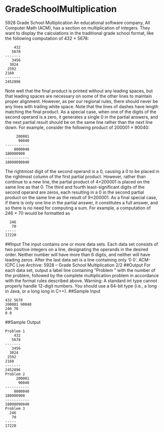 # GradeSchoolMultiplication
5928 Grade School Multiplication
An educational software company, All Computer Math (ACM), has a section on multiplication of
integers. They want to display the calculations in the traditional grade school format, like the following
computation of 432 × 5678:
```
    432
   5678
-------
   3456
  3024
 2592
2160
-------
2452896
```
Note well that the final product is printed without any leading spaces, but that leading spaces are
necessary on some of the other lines to maintain proper alignment. However, as per our regional rules,
there should never be any lines with trailing white space. Note that the lines of dashes have length
matching the final product.
As a special case, when one of the digits of the second operand is a zero, it generates a single 0 in
the partial answers, and the next partial result should be on the same line rather than the next line
down. For example, consider the following product of 200001 × 90040:
```
     200001
      90040
-----------
    8000040
180000900
-----------
18008090040
```
The rightmost digit of the second operand is a 0, causing a 0 to be placed in the rightmost column of
the first partial product. However, rather than continue to a new line, the partial product of 4×200001
is placed on the same line as that 0. The third and fourth least-significant digits of the second operand
are zeros, each resulting in a 0 in the second partial product on the same line as the result of 9×200001.
As a final special case, if there is only one line in the partial answer, it constitutes a full answer, and
so there is no need for computing a sum. For example, a computation of 246 × 70 would be formatted
as
```
  246
   70
-----
17220
```
##Input
The input contains one or more data sets. Each data set consists of two positive integers on a line,
designating the operands in the desired order. Neither number will have more than 6 digits, and neither
will have leading zeros. After the last data set is a line containing only ‘0 0’.
ACM-ICPC Live Archive: 5928 – Grade School Multiplication 2/2
##Output
For each data set, output a label line containing ”Problem ” with the number of the problem, followed
by the complete multiplication problem in accordance with the format rules described above.
Warning: A standard int type cannot properly handle 12-digit numbers. You should use a 64-bit type
(i.e., a long in Java, or a long long in C++).
##Sample Input
```
432 5678
200001 90040
246 70
0 0
```
##Sample Output
```
Problem 1
    432
   5678
-------
   3456
  3024
 2592
2160
-------
2452896
Problem 2
     200001
      90040
-----------
    8000040
180000900
-----------
18008090040
Problem 3
  246
   70
-----
17220
```

